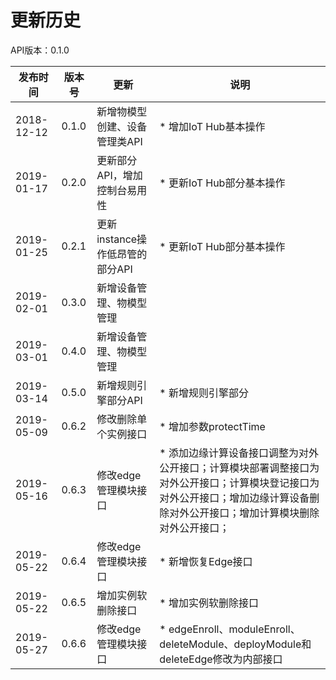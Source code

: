 # 更新历史 #
API版本：0.1.0

|发布时间|版本号|更新|说明|
|---|---|---|---|
|2018-12-12   |0.1.0   |新增物模型创建、设备管理类API      | * 增加IoT Hub基本操作
|2019-01-17   |0.2.0   |更新部分API，增加控制台易用性      | * 更新IoT Hub部分基本操作
|2019-01-25   |0.2.1   |更新instance操作低昂管的部分API    | * 更新IoT Hub部分基本操作
|2019-02-01   |0.3.0   |新增设备管理、物模型管理           | 
|2019-03-01   |0.4.0   |新增设备管理、物模型管理           | 
|2019-03-14   |0.5.0   |新增规则引擎部分API                | * 新增规则引擎部分
|2019-05-09   |0.6.2   |修改删除单个实例接口               | * 增加参数protectTime
|2019-05-16   |0.6.3   |修改edge管理模块接口               | * 添加边缘计算设备接口调整为对外公开接口；计算模块部署调整接口为对外公开接口；计算模块登记接口为对外公开接口；增加边缘计算设备删除对外公开接口；增加计算模块删除对外公开接口；
|2019-05-22   |0.6.4   |修改edge管理模块接口               | * 新增恢复Edge接口
|2019-05-22   |0.6.5   |增加实例软删除接口                 | * 增加实例软删除接口
|2019-05-27   |0.6.6   |修改edge管理模块接口               | * edgeEnroll、moduleEnroll、deleteModule、deployModule和deleteEdge修改为内部接口

